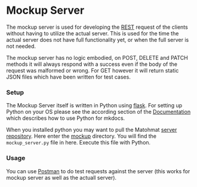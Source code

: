 Mockup Server
=============

The mockup server is used for developing the [REST](/Matomat-Documentation/rest_api/) request of the clients without having to utilize the actual server.
This is used for the time the actual server does not have full functionality yet, or when the full server is not needed.

The mockup server has no logic embodied, on POST, DELETE and PATCH methods it will always respond with a success
even if the body of the request was malformed or wrong.
For GET however it will return static JSON files which have been written for test cases.

### Setup

The Mockup Server itself is written in Python using [flask](http://flask.pocoo.org/). For setting up Python on your OS please see the according
section of the [Documentation](/documentation/#installation) which describes how to use Python for mkdocs.

When you installed python you may want to pull the Matohmat [server repository](https://github.com/FSIN-ohm/Matomat-Server).
Here enter the [mockup](https://github.com/FSIN-ohm/Matomat-Server/tree/HEAD/mockup) directory. You will find the `mockup_server.py` file
in here. Execute this file with Python.

### Usage

You can use [Postman](https://www.getpostman.com/) to do test requests against the server (this works for mockup server as well as the actuall
server).
